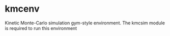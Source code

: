 # kmcenv
Kinetic Monte-Carlo simulation gym-style environment. The kmcsim module is required to run this environment
